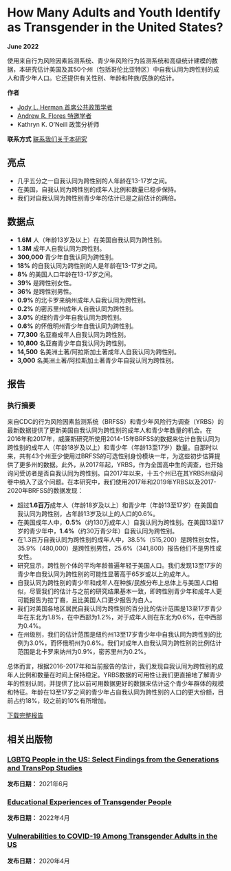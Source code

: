 # How Many Adults and Youth Identify as Transgender in the United States?

**June 2022**

使用来自行为风险因素监测系统、青少年风险行为监测系统和高级统计建模的数据，本研究估计美国及其50个州（包括哥伦比亚特区）中自我认同为跨性别的成人和青少年人口。它还提供有关性别、年龄和种族/民族的估计。

**作者**
- [Jody L. Herman 首席公共政策学者](https://williamsinstitute.law.ucla.edu/experts/jody-l-herman/)
- [Andrew R. Flores 特邀学者](https://williamsinstitute.law.ucla.edu/experts/andrew-r-flores/)
- Kathryn K. O’Neill 政策分析师

**联系方式**
[联系我们关于本研究](mailto:williamsinstitute@law.ucla.edu)

## 亮点

- 几乎五分之一自我认同为跨性别的人年龄在13-17岁之间。
- 在美国，自我认同为跨性别的成年人比例和数量已稳步保持。
- 我们对自我认同为跨性别青少年的估计已是之前估计的两倍。

## 数据点

- **1.6M** 人（年龄13岁及以上）在美国自我认同为跨性别。
- **1.3M** 成年人自我认同为跨性别。
- **300,000** 青少年自我认同为跨性别。
- **18%** 的自我认同为跨性别的人是年龄在13-17岁之间。
- **8%** 的美国人口年龄在13-17岁之间。
- **39%** 是跨性别女性。
- **36%** 是跨性别男性。
- **0.9%** 的北卡罗来纳州成年人自我认同为跨性别。
- **0.2%** 的密苏里州成年人自我认同为跨性别。
- **3.0%** 的纽约青少年自我认同为跨性别。
- **0.6%** 的怀俄明州青少年自我认同为跨性别。
- **77,300** 名亚裔成年人自我认同为跨性别。
- **10,800** 名亚裔青少年自我认同为跨性别。
- **14,500** 名美洲土著/阿拉斯加土著成年人自我认同为跨性别。
- **3,000** 名美洲土著/阿拉斯加土著青少年自我认同为跨性别。

## 报告

### 执行摘要

来自CDC的行为风险因素监测系统（BRFSS）和青少年风险行为调查（YRBS）的最新数据提供了更新美国自我认同为跨性别的成年人和青少年数量的机会。在2016年和2017年，威廉斯研究所使用2014-15年BRFSS的数据来估计自我认同为跨性别的成年人（年龄18岁及以上）和青少年（年龄13至17岁）数量。自那时以来，共有43个州至少使用过BRFSS的可选性别身份模块一年，为这些初步估算提供了更多州的数据。此外，从2017年起，YRBS，作为全国高中生的调查，也开始询问受访者是否自我认同为跨性别。自2017年以来，十五个州已在其YRBS州级问卷中纳入了这个问题。在本研究中，我们使用2017年和2019年YRBS以及2017-2020年BRFSS的数据发现：

- 超过**1.6百万**成年人（年龄18岁及以上）和青少年（年龄13至17岁）在美国自我认同为跨性别，占年龄13岁及以上的人口的0.6%。
- 在美国成年人中，**0.5%**（约130万成年人）自我认同为跨性别。在美国13至17岁的青少年中，**1.4%**（约30万青少年）自我认同为跨性别。
- 在1.3百万自我认同为跨性别的成年人中，38.5%（515,200）是跨性别女性，35.9%（480,000）是跨性别男性，25.6%（341,800）报告他们不是男性或女性。
- 研究显示，跨性别个体的平均年龄普遍年轻于美国人口。我们发现13至17岁的青少年自我认同为跨性别的可能性显著高于65岁或以上的成年人。
- 自我认同为跨性别的青少年和成年人在种族/民族分布上总体上与美国人口相似，尽管我们的估计与之前的研究结果基本一致，即跨性别青少年和成年人更可能报告为拉丁裔，且比美国人口更少报告为白人。
- 我们对美国各地区居民自我认同为跨性别的百分比的估计范围是13至17岁青少年在东北为1.8%，在中西部为1.2%，对于成年人则在东北为0.6%，在中西部为0.4%。
- 在州级别，我们的估计范围是纽约州13至17岁青少年中自我认同为跨性别的比例为3.0%，而怀俄明州为0.6%。我们对成年人自我认同为跨性别的比例估计范围是北卡罗来纳州为0.9%，密苏里州为0.2%。

总体而言，根据2016-2017年和当前报告的估计，我们发现自我认同为跨性别的成年人比例和数量在时间上保持稳定。YRBS数据的可用性让我们更直接地了解青少年的性别认同，并提供了比以前可用数据更好的数据来估计这个青少年群体的规模和特征。年龄在13至17岁之间的青少年占自我认同为跨性别的人口的更大份额，目前占约18%，较之前的10%有所增加。

[下载完整报告](https://williamsinstitute.law.ucla.edu/wp-content/uploads/Trans-Pop-Update-Jun-2022.pdf)

## 相关出版物

### [LGBTQ People in the US: Select Findings from the Generations and TransPop Studies](https://williamsinstitute.law.ucla.edu/publications/generations-transpop-toplines/)  
**发布日期：** 2021年6月

### [Educational Experiences of Transgender People](https://williamsinstitute.law.ucla.edu/publications/transgender-higher-ed/)  
**发布日期：** 2022年4月

### [Vulnerabilities to COVID-19 Among Transgender Adults in the US](https://williamsinstitute.law.ucla.edu/publications/transgender-covid-19-risk/)  
**发布日期：** 2020年4月
<!-- tcd_original_link https://williamsinstitute.law.ucla.edu/publications/trans-adults-united-states/ -->
